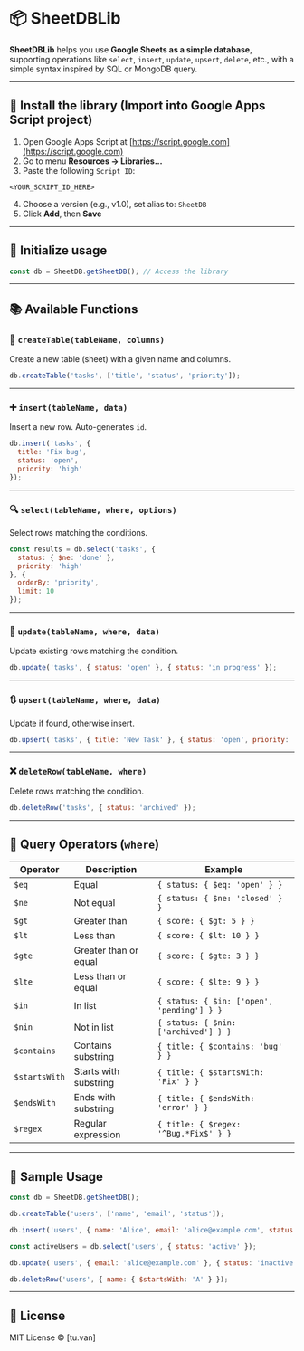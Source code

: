
# 📦 SheetDBLib

**SheetDBLib** helps you use **Google Sheets as a simple database**, supporting operations like `select`, `insert`, `update`, `upsert`, `delete`, etc., with a simple syntax inspired by SQL or MongoDB query.

---

## 🚀 Install the library (Import into Google Apps Script project)

1. Open Google Apps Script at [https://script.google.com](https://script.google.com)
2. Go to menu **Resources → Libraries...**
3. Paste the following `Script ID`:

```
<YOUR_SCRIPT_ID_HERE>
```

4. Choose a version (e.g., v1.0), set alias to: `SheetDB`
5. Click **Add**, then **Save**

---

## 🧠 Initialize usage

```javascript
const db = SheetDB.getSheetDB(); // Access the library
```

---

## 📚 Available Functions

### 🧱 `createTable(tableName, columns)`
Create a new table (sheet) with a given name and columns.

```javascript
db.createTable('tasks', ['title', 'status', 'priority']);
```

---

### ➕ `insert(tableName, data)`
Insert a new row. Auto-generates `id`.

```javascript
db.insert('tasks', {
  title: 'Fix bug',
  status: 'open',
  priority: 'high'
});
```

---

### 🔍 `select(tableName, where, options)`
Select rows matching the conditions.

```javascript
const results = db.select('tasks', {
  status: { $ne: 'done' },
  priority: 'high'
}, {
  orderBy: 'priority',
  limit: 10
});
```

---

### 🔁 `update(tableName, where, data)`
Update existing rows matching the condition.

```javascript
db.update('tasks', { status: 'open' }, { status: 'in progress' });
```

---

### 🔃 `upsert(tableName, where, data)`
Update if found, otherwise insert.

```javascript
db.upsert('tasks', { title: 'New Task' }, { status: 'open', priority: 'low' });
```

---

### ❌ `deleteRow(tableName, where)`
Delete rows matching the condition.

```javascript
db.deleteRow('tasks', { status: 'archived' });
```

---

## 🔧 Query Operators (`where`)

| Operator       | Description                     | Example                                           |
|----------------|----------------------------------|--------------------------------------------------|
| `$eq`          | Equal                            | `{ status: { $eq: 'open' } }`                   |
| `$ne`          | Not equal                        | `{ status: { $ne: 'closed' } }`                 |
| `$gt`          | Greater than                     | `{ score: { $gt: 5 } }`                         |
| `$lt`          | Less than                        | `{ score: { $lt: 10 } }`                        |
| `$gte`         | Greater than or equal            | `{ score: { $gte: 3 } }`                        |
| `$lte`         | Less than or equal               | `{ score: { $lte: 9 } }`                        |
| `$in`          | In list                          | `{ status: { $in: ['open', 'pending'] } }`     |
| `$nin`         | Not in list                      | `{ status: { $nin: ['archived'] } }`           |
| `$contains`    | Contains substring               | `{ title: { $contains: 'bug' } }`              |
| `$startsWith`  | Starts with substring            | `{ title: { $startsWith: 'Fix' } }`            |
| `$endsWith`    | Ends with substring              | `{ title: { $endsWith: 'error' } }`            |
| `$regex`       | Regular expression               | `{ title: { $regex: '^Bug.*Fix$' } }`          |

---

## 📘 Sample Usage

```javascript
const db = SheetDB.getSheetDB();

db.createTable('users', ['name', 'email', 'status']);

db.insert('users', { name: 'Alice', email: 'alice@example.com', status: 'active' });

const activeUsers = db.select('users', { status: 'active' });

db.update('users', { email: 'alice@example.com' }, { status: 'inactive' });

db.deleteRow('users', { name: { $startsWith: 'A' } });
```

---

## 📄 License

MIT License © [tu.van]

